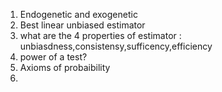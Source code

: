 1. Endogenetic and exogenetic
2. Best linear unbiased estimator
3. what are the 4 properties of estimator : unbiasdness,consistensy,sufficency,efficiency
4. power of a test?
5. Axioms of probaibility
6. 
